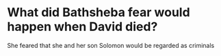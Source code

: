 # What did Bathsheba fear would happen when David died?

She feared that she and her son Solomon would be regarded as criminals
